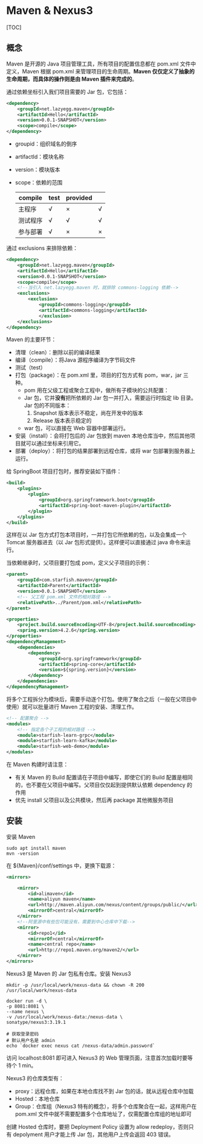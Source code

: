 # Maven & Nexus3

[TOC]

## 概念

Maven 是开源的 Java 项目管理工具，所有项目的配置信息都在 pom.xml 文件中定义，Maven 根据 pom.xml 来管理项目的生命周期。**Maven 仅仅定义了抽象的生命周期，而具体的操作则是由 Maven 插件来完成的**。

通过依赖坐标引入我们项目需要的 Jar 包，它包括：

~~~xml
<dependency>
    <groupId>net.lazyegg.maven</groupId>
    <artifactId>Hello</artifactId>
    <version>0.0.1-SNAPSHOT</version>
    <scope>compile</scope>            
</dependency>
~~~

- groupid：组织域名的倒序 

- artifactId：模块名称

- version：模块版本

- scope：依赖的范围

  | compile  | test | provided |      |
  | -------- | ---- | -------- | ---- |
  | 主程序   | √    | ×        | √    |
  | 测试程序 | √    | √        | √    |
  | 参与部署 | √    | ×        | ×    |

通过 exclusions 来排除依赖：

~~~xml
<dependency>
    <groupId>net.lazyegg.maven</groupId>
    <artifactId>Hello</artifactId>
    <version>0.0.1-SNAPSHOT</version>
    <scope>compile</scope>
    <!--当引入 net.lazyegg.maven 时，就排除 commons-logging 依赖-->
    <exclusions>
        <exclusion>
            <groupId>commons-logging</groupId>
            <artifactId>commons-logging</artifactId>
            </exclusion>
    </exclusions>
</dependency>
~~~



Maven 的主要环节：

- 清理（clean）：删除以前的编译结果
- 编译（compile）：将Java 源程序编译为字节码文件
- 测试（test）
- 打包（package）：在 pom.xml 里，项目的打包方式有 pom，war，jar 三种。
  - pom 用在父级工程或聚合工程中，做所有子模块的公共配置：
  - Jar 包，它并**没有**把所依赖的 Jar 包一并打入，需要运行时指定 lib 目录。Jar 包的不同版本：
    1. Snapshot 版本表示不稳定，尚在开发中的版本
    2. Release 版本表示稳定的
  - war 包，可以直接在 Web 容器中部署运行。
- 安装（install）：会将打包后的 Jar 包放到 maven 本地仓库当中，然后其他项目就可以通过坐标来引用它。
- 部署（deploy）：将打包的结果部署到远程仓库，或将 war 包部署到服务器上运行。

给 SpringBoot 项目打包时，推荐安装如下插件：

~~~xml
<build>
    <plugins>
        <plugin>
            <groupId>org.springframework.boot</groupId>
            <artifactId>spring-boot-maven-plugin</artifactId>
        </plugin>
    </plugins>
</build>
~~~

这样在以 Jar 包方式打包本项目时，一并打包它所依赖的包，以及会集成一个 Tomcat 服务器进去（以 Jar 包形式提供）。这样便可以直接通过 java 命令来运行。



当依赖继承时，父项目要打包成 pom，定义父子项目的示例：

~~~xml
<parent>
    <groupId>com.starfish.maven</groupId>
    <artifactId>Parent</artifactId>
    <version>0.0.1-SNAPSHOT</version>
    <!-- 父工程 pom.xml 文件的相对路径 -->
    <relativePath>../Parent/pom.xml</relativePath>
</parent>
~~~

~~~xml
<properties>
    <project.build.sourceEncoding>UTF-8</project.build.sourceEncoding>
    <spring.version>4.2.6</spring.version>
</properties>
<dependencyManagement>
    <dependencies>
        <dependency>
            <groupId>org.springframework</groupId>
            <artifactId>spring-core</artifactId>
            <version>${spring.version}</version>
        </dependency>
    </dependencies>
</dependencyManagement> 
~~~



将多个工程拆分为模块后，需要手动逐个打包。使用了聚合之后（一般在父项目中使用）就可以批量进行 Maven 工程的安装、清理工作。

~~~xml
<!-- 配置聚合 -->
<modules>
    <!-- 指定各个子工程的相对路径 -->
    <module>starfish-learn-grpc</module>
    <module>starfish-learn-kafka</module>
    <module>starfish-web-demo</module>
</modules>
~~~

在 Maven 构建时请注意：

- 有关 Maven 的 Build 配置请在子项目中编写，即使它们的 Build 配置是相同的，也不要在父项目中编写。父项目仅仅起到提供默认依赖 dependency 的作用
-  优先 install 父项目以及公共模块，然后再 package 其他微服务项目



## 安装

安装 Maven

~~~shell
sudo apt install maven
mvn -version
~~~

在 ${Maven}/conf/settings 中，更换下载源：

~~~xml
<mirrors>

    <mirror>
        <id>alimaven</id>
        <name>aliyun maven</name>
        <url>http://maven.aliyun.com/nexus/content/groups/public/</url>
        <mirrorOf>central</mirrorOf>
    </mirror>
    <!--阿里源中有些包可能没有，需要到中心仓库中下载-->
    <mirror>
        <id>repo1</id>
        <mirrorOf>central</mirrorOf>
        <name>central repo</name>
        <url>http://repo1.maven.org/maven2/</url>
    </mirror>
</mirrors>
~~~





Nexus3 是 Maven 的 Jar 包私有仓库。安装 Nexus3

~~~shell
mkdir -p /usr/local/work/nexus-data && chown -R 200 /usr/local/work/nexus-data

docker run -d \
-p 8081:8081 \
--name nexus \
-v /usr/local/work/nexus-data:/nexus-data \
sonatype/nexus3:3.19.1

# 获取登录密码
# 默认用户名是 admin
echo `docker exec nexus cat /nexus-data/admin.password`
~~~

访问 localhost:8081 即可进入 Nexus3 的 Web 管理页面，注意首次加载时要等待个 1 min。

Nexus3 的仓库类型有：

- proxy：远程仓库，如果在本地仓库找不到 Jar 包的话，就从远程仓库中加载
- Hosted：本地仓库
- Group：仓库组（Nexus3 特有的概念），将多个仓库聚合在一起，这样用户在 pom.xml 文件中就不需要配置多个仓库地址了，仅需配置仓库组的地址即可

创建 Hosted 仓库时，要把 Deployment Policy 设置为 allow redeploy，否则只有 depolyment 用户才能上传 Jar 包，其他用户上传会返回 403 错误。







